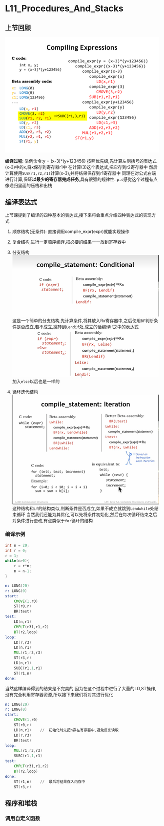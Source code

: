 # L11_Procedures_And_Stacks

## 上节回顾
![L11_Comlilier_Expressions.png](./Image/L11_Comlilier_Expressions.png)

**编译过程**:
举例命令:y = (x-3)*(y+123456)
按照优先级,先计算左侧括号的表达式(x-3)中的x,将x保存到寄存器r1中
在计算(3)这个表达式,把它存到r2寄存器中
然后计算使用`SUB(r1,r2,r1)`计算(x-3),并将结果保存到r1寄存器中
同理在对公式右端进行计算,保证**以最少的寄存器完成任务**,具有很强的规律性.
`p.s`感觉这个过程有点像递归里面的压栈和出栈

## 编译表达式
上节课提到了编译的四种基本的表达式,接下来将会重点介绍四种表达式的实现方式
1. 顺序结构(无条件):
    直接调用compile_expr(expr)就能实现操作

2. 复合结构,进行一定顺序编译,把必要的结果一一放到寄存器中

3. 分支结构
    ![L11_Conditional](./Image/L11_Conditional.png)
    这是一个简单的分支结构,先计算条件,将其放入Rx寄存器中,之后使用`BF`判断条件是否成立,若不成立,跳转到`Lendif`处,成立的话编译if之中的表达式
    ![L11_Conditional_Else](./Image/L11_Conditional_Else.png)
    加入`else`以后也是一样的

4. 循环迭代结构
    ![L11_Lteration](./Image/L11_Lteration.png)
    这种结构和`if`的结构类似,判断条件是否成立,如果不成立就跳到`Lendwhile`处结束循环
    当然我们还能为其优化,可以先将条件初始化,然后在每次循环结束之后对条件进行更改,有点类似于`for`循环的结构

### 编译示例
```c
int n = 20;
int r = 0;
r = 1;
while(n>0){
    r = r*n;
    n = n-1;
}
```

```asm
n: LONG(20)
r: LONG(0)
start:
    CMOVE(1,r0)
    ST(r0,r)
    BR(test)
test:
    LD(n,r1)
    CMPLT(r31,r1,r2)
    BT(r2,loop)
loop:
    LD(r,r3)
    LD(n,r1)
    MUL(r1,r3,r3)
    ST(r3,r)
    LD(n,r1)
    SUBC(r1,1,r1)
    ST(r1,n)
done:
```

当然这样编译得到的结果是不完美的,因为在这个过程中进行了大量的LD,ST操作,没有完全利用寄存器资源,所以接下来我们将对其进行优化
```asm
n: LONG(20)
r: LONG(0)
start:
    CMOVE(1,r0)
    ST(r0,r)
    LD(n,r1)    //  初始化时先把n存在寄存器中,避免反复读取
    LD(r,r3)
    BR(test)
loop:
    MUL(r1,r3,r3)
    SUBC(r1,1,r1)
test:
    CMPLT(r31,r1,r2)
    BT(r2,loop)
done:
    ST(r1,n)    //  最后将结果存入内存中
    ST(r3,r)
```

## 程序和堆栈
### 调用自定义函数




